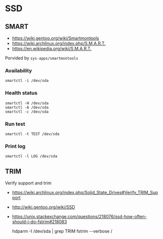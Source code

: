 # SSD

## SMART

* <https://wiki.gentoo.org/wiki/Smartmontools>
* <https://wiki.archlinux.org/index.php/S.M.A.R.T.>
* <https://en.wikipedia.org/wiki/S.M.A.R.T.>

Porvided by `sys-apps/smartmontools`

### Availability

    smartctl -i /dev/sda

### Health status

    smartctl -H /dev/sda
    smartctl -A /dev/sda
    smartctl -c /dev/sda

### Run test

    smartctl -t TEST /dev/sda

### Print log

    smartctl -l LOG /dev/sda

## TRIM

Verify support and trim

* <https://wiki.archlinux.org/index.php/Solid_State_Drives#Verify_TRIM_Support>
* <http://wiki.gentoo.org/wiki/SSD>
* <https://unix.stackexchange.com/questions/218076/ssd-how-often-should-i-do-fstrim#218083>

    hdparm -I /dev/sda | grep TRIM
    fstrim --verbose /

